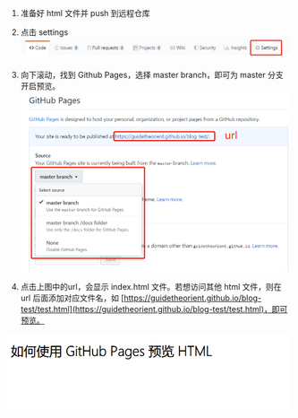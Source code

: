 1. 准备好 html 文件并 push 到远程仓库

2. 点击 settings
![](./images/2019-11-11-10-42-36.png)


3. 向下滚动，找到 Github Pages，选择 master branch，即可为 master 分支开启预览。
![](./images/2019-11-11-10-43-15.png)


4. 点击上图中的url，会显示 index.html 文件。若想访问其他 html 文件，则在 url 后面添加对应文件名，如 [https://guidetheorient.github.io/blog-test/test.html](https://guidetheorient.github.io/blog-test/test.html)，即可预览。

![](./images/2019-11-11-10-42-55.png)
